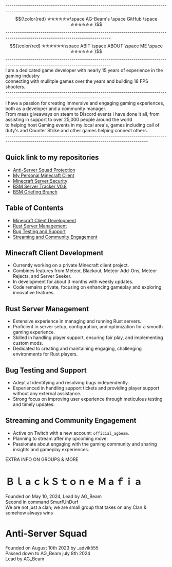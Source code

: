 ---------------------------------------------------------------------------------------------------------------------------------<br />
$${\color{red} ✯✯✯✯✯✯\space AG-Beam's \space GitHub \space ✯✯✯✯✯✯  }$$
---------------------------------------------------------------------------------------------------------------------------------<br />
$${\color{red} ✯✯✯✯✯✯\space ABIT \space ABOUT \space ME \space ✯✯✯✯✯✯  }$$
---------------------------------------------------------------------------------------------------------------------------------<br />
I am a dedicated game developer with nearly 15 years of experience in the gaming industry <br /> 
connecting with mullitple games over the years and building 18 FPS shooters. <br />
---------------------------------------------------------------------------------------------------------------------------------<br />
I have a passion for creating immersive and engaging gaming experiences, both as a developer and a community manager.<br />
From mass giveaways on steam to Discord events i have done it all, from assisting in support to over 25,000 people around the world <br />
to helping host Gaming events in my local area's, games including call of duty's and Counter Strike and other games helping connect others.<br />
---------------------------------------------------------------------------------------------------------------------------------------------------<br />
## Quick link to my repositories
- [Anti-Server Squad Protection](https://github.com/AG-Beam/anti-server-squad-protection)
- [My Personal Minecraft Client](https://github.com/AG-Beam/AG-Beams-Client)
- [Minecraft Server Security](https://github.com/AG-Beam/minecraft-server-security)
- [BSM Server Tracker V0.8](https://github.com/AG-Beam/BSM-Server-Tracker-V0.8)
- [BSM Griefing Branch](https://github.com/AG-Beam/BSM-Griefing-Branch)
## Table of Contents
- [Minecraft Client Development](#minecraft-client-development)
- [Rust Server Management](#rust-server-management)
- [Bug Testing and Support](#bug-testing-and-support)
- [Streaming and Community Engagement](#streaming-and-community-engagement)


## Minecraft Client Development
- Currently working on a private Minecraft client project.
- Combines features from Meteor, Blackout, Meteor Add-Ons, Meteor Rejects, and Server Seeker.
- In development for about 3 months with weekly updates.
- Code remains private, focusing on enhancing gameplay and exploring innovative features.

## Rust Server Management
- Extensive experience in managing and running Rust servers.
- Proficient in server setup, configuration, and optimization for a smooth gaming experience.
- Skilled in handling player support, ensuring fair play, and implementing custom mods.
- Dedicated to creating and maintaining engaging, challenging environments for Rust players.

## Bug Testing and Support
- Adept at identifying and resolving bugs independently.
- Experienced in handling support tickets and providing player support without any external assistance.
- Strong focus on improving user experience through meticulous testing and timely updates.

## Streaming and Community Engagement
- Active on Twitch with a new account: `official_agbeam`.
- Planning to stream after my upcoming move.
- Passionate about engaging with the gaming community and sharing insights and gameplay experiences.



EXTRA INFO ON GROUPS & MORE
#   ＢｌａｃｋＳｔｏｎｅ Ｍａｆｉａ
Founded on May 10, 2024, 
Lead by AG_Beam <br />
Second in command SmurfUhDurf<br />
 We are not just a clan; we are small group that takes on any Clan & somehow always wins <br />
 #   Anti-Server Squad
Founded on August 10th 2023 by _advik555 <br />
Passed down to AG_Beam july 8th 2024 <br />
Lead by AG_Beam <br />

